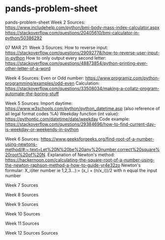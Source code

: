 # pands-problem-sheet
pands-problem-sheet
Week 2 
Sources:
https://www.includehelp.com/python/bmi-body-mass-index-calculator.aspx
https://stackoverflow.com/questions/20405610/bmi-calculator-in-python/50386292


07 MAR 21: 
Week 3
Sources: 
How to reverse input: https://stackoverflow.com/questions/29092778/how-to-reverse-user-input-in-python
How to only output every second letter: https://stackoverflow.com/questions/48873854/python-printing-ever-other-letter-of-a-word

Week 4
Sources: 
Even or Odd number: https://www.programiz.com/python-programming/examples/odd-even
Calculation: https://stackoverflow.com/questions/33508034/making-a-collatz-program-automate-the-boring-stuff

Week 5 
Sources:
Import daytime: https://www.w3schools.com/python/python_datetime.asp (also reference of all legal format codes %A)
Weekday function (int value): https://pythontic.com/datetime/date/weekday
Code example: https://stackoverflow.com/questions/29384696/how-to-find-current-day-is-weekday-or-weekends-in-python

Week 6 
Sources: 
https://www.geeksforgeeks.org/find-root-of-a-number-using-newtons-method/#:~:text=Let%20N%20be%20any%20number,correct%20square%20root%20of%20N.
Explanation of Newton's method: https://hackernoon.com/calculating-the-square-root-of-a-number-using-the-newton-raphson-method-a-how-to-guide-yr4e32zo
Newton's formular: X_i(iter number ie 1,2,3...):= (x_i + (n/x_i))/2 with n equal the input number

Week 7 
Sources

Week 8
Sources

Week 9 
Sources


Week 10 
Sources


Week 11
Sources

Week 12
Sources
Sources
